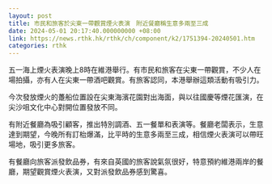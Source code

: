 ```yaml
---
layout: post
title: 市民和旅客於尖東一帶觀賞煙火表演　附近餐廳稱生意多兩至三成
date: 2024-05-01 20:17:40.000000000 +08:00
link: https://news.rthk.hk/rthk/ch/component/k2/1751394-20240501.htm
categories: rthk
---
```


五一海上煙火表演晚上8時在維港舉行。有市民和旅客在尖東一帶觀賞，不少人在場拍攝，亦有人在尖東一帶酒吧觀賞。有旅客認同，本港舉辦這類活動有吸引力。

今次發放煙火的躉船位置設在尖東海濱花園對出海面，與以往國慶等煙花匯演，在尖沙咀文化中心對開位置發放不同。

有附近餐廳為吸引顧客，推出特別調酒、五一餐單和表演等。餐廳老闆表示，生意達到期望，今晚所有訂枱爆滿，比平時的生意多兩至三成，相信煙火表演可以帶旺場地，吸引更多旅客。

有餐廳向旅客派發飲品券，有來自英國的旅客說氣氛很好，特意預約維港兩岸的餐廳，期望觀賞煙火表演，又對派發飲品券感到驚喜。
